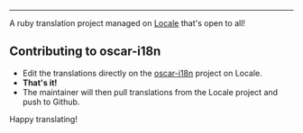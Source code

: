 
---

A ruby translation project managed on [Locale](http://www.localeapp.com/) that's open to all!

## Contributing to oscar-i18n

- Edit the translations directly on the [oscar-i18n](http://www.localeapp.com/projects/public?search=oscar-i18n) project on Locale.
- **That's it!**
- The maintainer will then pull translations from the Locale project and push to Github.

Happy translating!
